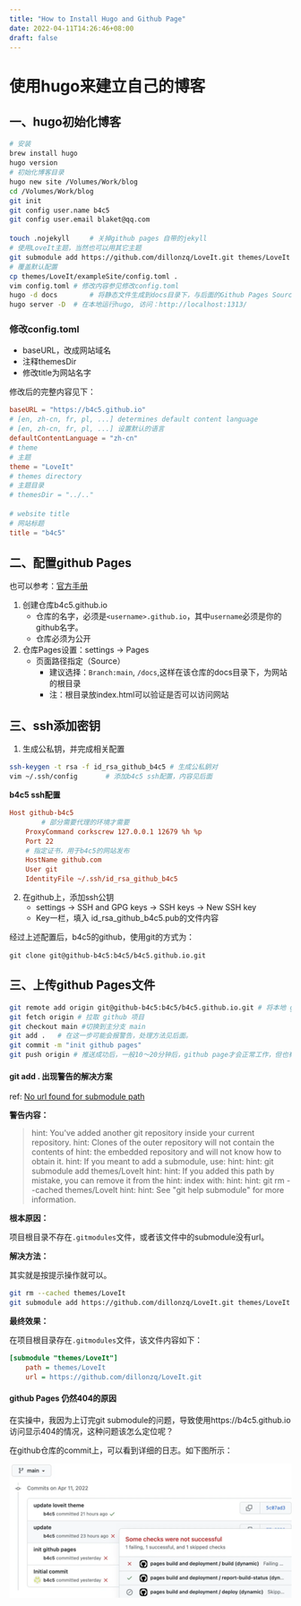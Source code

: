 ```yaml
---
title: "How to Install Hugo and Github Page"
date: 2022-04-11T14:26:46+08:00
draft: false
---
```


# 使用hugo来建立自己的博客
## 一、hugo初始化博客

```bash
# 安装
brew install hugo
hugo version
# 初始化博客目录
hugo new site /Volumes/Work/blog
cd /Volumes/Work/blog
git init
git config user.name b4c5
git config user.email blaket@qq.com

touch .nojekyll		# 关掉github pages 自带的jekyll
# 使用LoveIt主题，当然也可以用其它主题
git submodule add https://github.com/dillonzq/LoveIt.git themes/LoveIt
# 覆盖默认配置
cp themes/LoveIt/exampleSite/config.toml .
vim config.toml # 修改内容参见修改config.toml
hugo -d docs		# 将静态文件生成到docs目录下，与后面的Github Pages Source的设置要对应
hugo server -D	# 在本地运行hugo, 访问：http://localhost:1313/
```

### 修改config.toml

- baseURL，改成网站域名
- 注释themesDir
- 修改title为网站名字

修改后的完整内容见下：

```toml
baseURL = "https://b4c5.github.io"
# [en, zh-cn, fr, pl, ...] determines default content language
# [en, zh-cn, fr, pl, ...] 设置默认的语言
defaultContentLanguage = "zh-cn"
# theme
# 主题
theme = "LoveIt"
# themes directory
# 主题目录
# themesDir = "../.."

# website title
# 网站标题
title = "b4c5"
```

## 二、配置github Pages

也可以参考：[官方手册](https://docs.github.com/en/pages)

1. 创建仓库b4c5.github.io
   - 仓库的名字，必须是`<username>.github.io`，其中`username`必须是你的github名字。
   - 仓库必须为公开
2. 仓库Pages设置：settings → Pages
   - 页面路径指定（Source）
     - 建议选择：`Branch:main`, `/docs`,这样在该仓库的docs目录下，为网站的根目录
     - 注：根目录放index.html可以验证是否可以访问网站

## 三、ssh添加密钥

1. 生成公私钥，并完成相关配置

```bash
ssh-keygen -t rsa -f id_rsa_github_b4c5	# 生成公私鈅对
vim ~/.ssh/config		# 添加b4c5 ssh配置，内容见后面
```

**b4c5 ssh配置**

```ini
Host github-b4c5
		# 部分需要代理的环境才需要
    ProxyCommand corkscrew 127.0.0.1 12679 %h %p
    Port 22
    # 指定证书，用于b4c5的网站发布
    HostName github.com
    User git
    IdentityFile ~/.ssh/id_rsa_github_b4c5
```

2. 在github上，添加ssh公钥
   - settings → SSH and GPG keys → SSH keys → New SSH key
   - Key一栏，填入 id_rsa_github_b4c5.pub的文件内容

经过上述配置后，b4c5的github，使用git的方式为：

`git clone git@github-b4c5:b4c5/b4c5.github.io.git`

## 三、上传github Pages文件

```bash
git remote add origin git@github-b4c5:b4c5/b4c5.github.io.git # 将本地 git 项目与 github 项目相关联
git fetch origin # 拉取 github 项目
git checkout main #切换到主分支 main
git add . 	# 在这一步可能会报警告，处理方法见后面。
git commit -m "init github pages"
git push origin	# 推送成功后，一般10～20分钟后，github page才会正常工作，但也有可能会报错，这些报错的定位，参见后面内容
```

#### **git add . 出现警告的解决方案**

ref: [No url found for submodule path](https://www.deployhq.com/support/common-repository-errors/no-url-found-for-submodule)

**警告内容：**

>hint: You've added another git repository inside your current repository.
>hint: Clones of the outer repository will not contain the contents of
>hint: the embedded repository and will not know how to obtain it.
>hint: If you meant to add a submodule, use:
>hint:
>hint: 	git submodule add <url> themes/LoveIt
>hint:
>hint: If you added this path by mistake, you can remove it from the
>hint: index with:
>hint:
>hint: 	git rm --cached themes/LoveIt
>hint:
>hint: See "git help submodule" for more information.

**根本原因：**

项目根目录不存在`.gitmodules`文件，或者该文件中的submodule没有url。

**解决方法：**

其实就是按提示操作就可以。

```bash
git rm --cached themes/LoveIt
git submodule add https://github.com/dillonzq/LoveIt.git themes/LoveIt
```

**最终效果：**

在项目根目录存在`.gitmodules`文件，该文件内容如下：

```ini
[submodule "themes/LoveIt"]
	path = themes/LoveIt
	url = https://github.com/dillonzq/LoveIt.git
```

#### github Pages 仍然404的原因

在实操中，我因为上订完git submodule的问题，导致使用https://b4c5.github.io访问显示404的情况，这种问题该怎么定位呢？

在github仓库的commit上，可以看到详细的日志。如下图所示：

![image-20220412110101758](https://raw.githubusercontent.com/b4c5/b4c5-images1/main/img/image-20220412110101758.webp)
